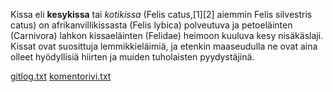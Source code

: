 <p1>Kissa</p1> 
eli **kesykissa** tai *kotikissa* (Felis catus,[1][2] aiemmin Felis silvestris catus) on afrikanvillikissasta (Felis lybica) polveutuva ja petoeläinten (Carnivora) lahkon kissaeläinten (Felidae) heimoon kuuluva kesy nisäkäslaji. Kissat ovat suosittuja lemmikkieläimiä, ja etenkin maaseudulla ne ovat aina olleet hyödyllisiä hiirten ja muiden tuholaisten pyydystäjinä.

[gitlog.txt](https://github.com/jjuliacaroline/ot-harkka/blob/master/laskarit/viikko1/gitlog.txt)
[komentorivi.txt](https://github.com/jjuliacaroline/ot-harkka/blob/master/laskarit/viikko1/komentorivi.txt)
